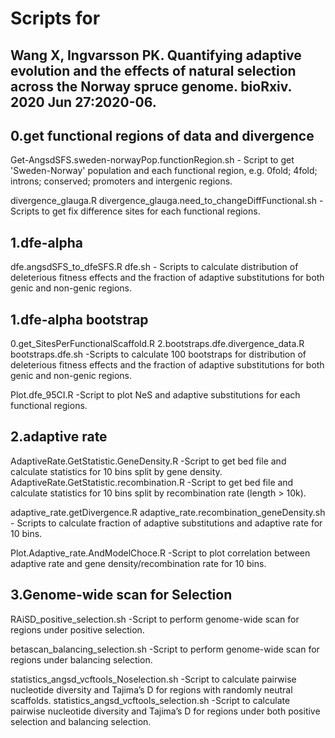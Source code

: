 # Scripts for 
## Wang X, Ingvarsson PK. Quantifying adaptive evolution and the effects of natural selection across the Norway spruce genome. bioRxiv. 2020 Jun 27:2020-06.

## 0.get functional regions of data and divergence
Get-AngsdSFS.sweden-norwayPop.functionRegion.sh - Script to get 'Sweden-Norway' population and each functional region, e.g. 0fold; 4fold; introns; conserved; promoters and intergenic regions.

divergence_glauga.R
divergence_glauga.need_to_changeDiffFunctional.sh -Scripts to get fix difference sites for each functional regions.

## 1.dfe-alpha
dfe.angsdSFS_to_dfeSFS.R
dfe.sh - Scripts to calculate distribution of deleterious fitness effects and the fraction of adaptive substitutions for both genic and non-genic regions.

## 1.dfe-alpha bootstrap
0.get_SitesPerFunctionalScaffold.R
2.bootstraps.dfe.divergence_data.R
bootstraps.dfe.sh -Scripts to calculate 100 bootstraps for distribution of deleterious fitness effects and the fraction of adaptive substitutions for both genic and non-genic regions.

Plot.dfe_95CI.R -Script to plot NeS and adaptive substitutions for each functional regions.

## 2.adaptive rate
AdaptiveRate.GetStatistic.GeneDensity.R -Script to get bed file and calculate statistics for 10 bins split by gene density.
AdaptiveRate.GetStatistic.recombination.R -Script to get bed file and calculate statistics for 10 bins split by recombination rate (length > 10k).

adaptive_rate.getDivergence.R
adaptive_rate.recombination_geneDensity.sh - Scripts to calculate fraction of adaptive substitutions and adaptive rate for 10 bins.

Plot.Adaptive_rate.AndModelChoce.R -Script to plot correlation between adaptive rate and gene density/recombination rate for 10 bins. 

## 3.Genome-wide scan for Selection
RAiSD_positive_selection.sh -Script to perform genome-wide scan for regions under positive selection.

betascan_balancing_selection.sh -Script to perform genome-wide scan for regions under balancing selection.

statistics_angsd_vcftools_Noselection.sh -Script to calculate pairwise nucleotide diversity and Tajima’s D for regions with randomly neutral scaffolds.
statistics_angsd_vcftools_selection.sh -Script to calculate pairwise nucleotide diversity and Tajima’s D for regions under both positive selection and balancing selection.
